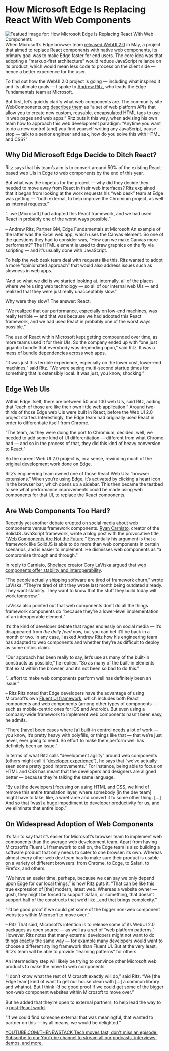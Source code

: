 # How Microsoft Edge Is Replacing React With Web Components
![Featued image for: How Microsoft Edge Is Replacing React With Web Components](https://cdn.thenewstack.io/media/2024/10/87a6c598-react-kick-1024x576.jpg)
When Microsoft’s Edge browser team [released WebUI 2.0](https://thenewstack.io/from-react-to-html-first-microsoft-edge-debuts-webui-2-0/) in May, a project that aimed to replace React components with native [web components](https://thenewstack.io/introduction-to-web-components-and-how-to-start-using-them/), its primary goal was to make Edge faster for end users. The core idea was that adopting a “markup-first architecture” would reduce JavaScript reliance on its product, which would mean less code to process on the client side — hence a better experience for the user.

To find out how the WebUI 2.0 project is going — including what inspired it and its ultimate goals — I spoke to [Andrew Ritz](https://www.linkedin.com/in/andrewritz/), who leads the Edge Fundamentals team at Microsoft.

But first, let’s quickly clarify what web components are. The community site WebComponents.org [describes them](https://www.webcomponents.org/introduction) as “a set of web platform APIs that allow you to create new custom, reusable, encapsulated HTML tags to use in web pages and web apps.” Ritz puts it this way, when advising his own team how to approach this web development paradigm: “Anytime you want to do a new control [and] you find yourself writing any JavaScript, pause — stop — talk to a senior engineer and ask, how do you solve this with HTML and CSS?”

## Why Did Microsoft Edge Decide to Ditch React?
Ritz says that his team’s aim is to convert around 50% of the existing React-based web UIs in Edge to web components by the end of this year.

But what was the impetus for the project — why did they decide they needed to move away from React in their web interfaces? Ritz explained that it began from looking at the work requests his “web desk” team at Edge was getting — “both external, to help improve the Chromium project, as well as internal requests.”

“…we [Microsoft] had adopted this React framework, and we had used React in probably one of the worst ways possible.”

– Andrew Ritz, Partner GM, Edge Fundamentals at Microsoft
An example of the latter was the Excel web app, which uses the Canvas element. So one of the questions they had to consider was, “How can we make Canvas more performant?” The HTML <canvas> element is used to draw graphics on the fly via scripting — and it’s usually done with JavaScript.

To help the web desk team deal with requests like this, Ritz wanted to adopt a more “opinionated approach” that would also address issues such as slowness in web apps.

“And so what we did is we started looking at, internally, all of the places where we’re using web technology — so all of our internal web UIs — and realized that they were just really unacceptably slow.”

Why were they slow? The answer: React.

“We realized that our performance, especially on low-end machines, was really terrible — and that was because we had adopted this React framework, and we had used React in probably one of the worst ways possible.”

The use of React within Microsoft kept getting compounded over time, as more teams used it for their UIs. So the company ended up with “one just gigantic bundle that everybody was depending upon,” said Ritz. It was a mess of bundle dependencies across web apps.

“It was just this terrible experience, especially on the lower cost, lower-end machines,” said Ritz. “We were seeing multi-second startup times for something that is ostensibly local. It was just, you know, shocking.”

## Edge Web UIs
Within Edge itself, there are between 50 and 100 web UIs, said Ritz, adding that “each of those are like their own little web application.” Around two-thirds of those Edge web UIs were built in React, before the Web UI 2.0 project started. Interestingly, the Edge team had originally used React in order to differentiate itself from Chrome.

“The team, as they were doing the port to Chromium, decided, well, we needed to add some kind of UI differentiation — different from what Chrome had — and so in the process of that, they did this kind of heavy conversion to React.”

So the current Web UI 2.0 project is, in a sense, rewinding much of the original development work done on Edge.

Ritz’s engineering team owned one of those React Web UIs: “browser extensions.” When you’re using Edge, it’s activated by clicking a heart icon in the browser bar, which opens up a sidebar. This then became the testbed to see what performance improvements could be made using web components for that UI, to replace the React components.

## Are Web Components Too Hard?
Recently yet another debate erupted on social media about web components versus framework components. [Ryan Carniato](https://x.com/RyanCarniato), creator of the SolidJS JavaScript framework, wrote a blog post with the provocative title, “[Web Components Are Not the Future](https://dev.to/ryansolid/web-components-are-not-the-future-48bh).” Essentially his argument is that a framework like SolidJS is able to do more than web components in certain scenarios, and is easier to implement. He dismisses web components as “a compromise through and through.”

In reply to Carniato, [Shoelace](https://thenewstack.io/shoelace-web-components-library-that-works-with-any-framework/) creator Cory LaViska argued that [web components offer stability and interoperability](https://www.abeautifulsite.net/posts/web-components-are-not-the-future-they-re-the-present/).

“The people actually shipping software are tired of framework churn,” wrote LaViska. “They’re tired of shit they wrote last month being outdated already. They want stability. They want to know that the stuff they build today will work tomorrow.”

LaViska also pointed out that web components don’t do all the things framework components do “because they’re a lower-level implementation of an interoperable element.”

It’s the kind of developer debate that rages endlessly on social media — it’s disappeared from *the daily feed* now, but you can bet it’ll be back in a month or two. In any case, I asked Andrew Ritz how his engineering team has adapted to web components and whether they’re as difficult to deploy as some critics claim.

“Our approach has been really to say, let’s use as many of the built-in constructs as possible,” he replied. “So as many of the built-in elements that exist within the browser, and it’s not been so bad to do this.”

“…effort to make web components perform well has definitely been an issue.”

– Ritz
Ritz noted that Edge developers have the advantage of using Microsoft’s own [Fluent UI framework](https://developer.microsoft.com/en-us/fluentui#/), which includes both React components and web components (among other types of components — such as mobile-centric ones for iOS and Android). But even using a company-wide framework to implement web components hasn’t been easy, he admits.

“There [have] been cases where [a] built-in control needs a lot of work — you know, it’s pretty heavy with polyfills, or things like that — that we’re just never, ever going to need. So effort to make them perform well has definitely been an issue.”

In terms of what Ritz calls “development agility” around web components (others might call it “[developer experience](https://thenewstack.io/how-do-you-measure-developer-experience/)“), he says that “we’ve actually seen some pretty good improvements.” For instance, being able to focus on HTML and CSS has meant that the developers and designers are aligned better — because they’re talking the same language.

“By us [the developers] focusing on using HTML and CSS, we kind of remove this entire translation layer, where somebody [in the dev team] might have to take, like, a wireframe and convert it to some other thing. […] And so that [was] a huge impediment to developer productivity for us, and we eliminate that entire loop.”

## On Widespread Adoption of Web Components
It’s fair to say that it’s easier for Microsoft’s browser team to implement web components than the average web development team. Apart from having Microsoft’s Fluent UI framework to call on, the Edge team is also building a software product that only needs to cater to one browser: its own. Whereas almost every other web dev team has to make sure their product is usable on a variety of different browsers: from Chrome, to Edge, to Safari, to Firefox, and others.

“We have an easier time, perhaps, because we can say we only depend upon Edge for our local things,” is how Ritz puts it. “That can be like this true expression of [the] modern, latest web. Whereas a website owner — gosh, they might be forced to support Safari, or something, that doesn’t support half of the constructs that we’d like…and that brings complexity.”

“I’d be good proof if we could get some of the bigger non-web component websites within Microsoft to move over.”

– Ritz
That said, Microsoft’s intention is to release some of its WebUI 2.0 packages as open source — as well as a set of “web platform patterns.” However, Ritz notes that many external developers might not want to do things exactly the same way — for example many developers would want to choose a different styling framework than Fluent UI. But at the very least, Ritz’s team will be able to provide “learning patterns” for others.

An intermediary step will likely be trying to convince other Microsoft web products to make the move to web components.

“I don’t know what the rest of Microsoft exactly will do,” said Ritz. “We [the Edge team] kind of want to get our house clean with […] a common library and whatnot. But I think I’d be good proof if we could get some of the bigger non-web component websites within Microsoft to move over.”

But he added that they’re open to external partners, to help lead the way to a [post-React world](https://thenewstack.io/after-a-decade-of-react-is-frontend-a-post-react-world-now/).

“If we could find someone external that was meaningful, that wanted to partner on this — by all means, we would be delighted.”

[
YOUTUBE.COM/THENEWSTACK
Tech moves fast, don't miss an episode. Subscribe to our YouTube
channel to stream all our podcasts, interviews, demos, and more.
](https://youtube.com/thenewstack?sub_confirmation=1)